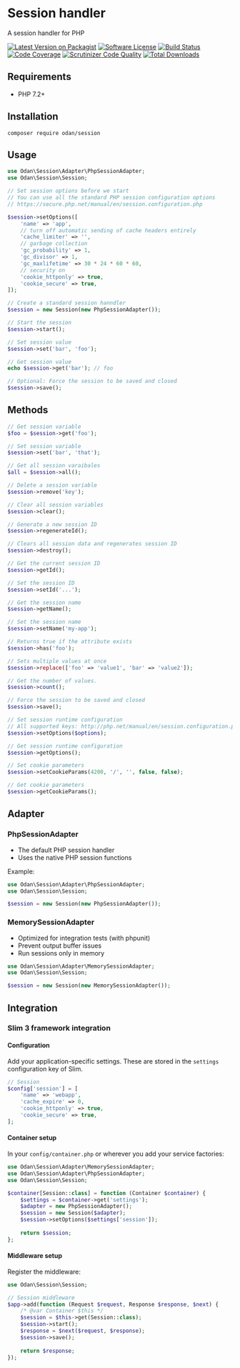 # Session handler

A session handler for PHP

[![Latest Version on Packagist](https://img.shields.io/github/release/odan/session.svg)](https://github.com/odan/session/releases)
[![Software License](https://img.shields.io/badge/license-MIT-brightgreen.svg)](LICENSE)
[![Build Status](https://travis-ci.org/odan/session.svg?branch=master)](https://travis-ci.org/odan/session)
[![Code Coverage](https://scrutinizer-ci.com/g/odan/session/badges/coverage.png?b=master)](https://scrutinizer-ci.com/g/odan/session/?branch=master)
[![Scrutinizer Code Quality](https://scrutinizer-ci.com/g/odan/session/badges/quality-score.png?b=master)](https://scrutinizer-ci.com/g/odan/session/?branch=master)
[![Total Downloads](https://img.shields.io/packagist/dt/odan/session.svg)](https://packagist.org/packages/odan/session)

## Requirements

* PHP 7.2+

## Installation

```
composer require odan/session
```

## Usage

```php
use Odan\Session\Adapter\PhpSessionAdapter;
use Odan\Session\Session;

// Set session options before we start
// You can use all the standard PHP session configuration options
// https://secure.php.net/manual/en/session.configuration.php

$session->setOptions([
    'name' => 'app',
    // turn off automatic sending of cache headers entirely
    'cache_limiter' => '',
    // garbage collection
    'gc_probability' => 1,
    'gc_divisor' => 1,
    'gc_maxlifetime' => 30 * 24 * 60 * 60,
    // security on
    'cookie_httponly' => true,
    'cookie_secure' => true,
]);

// Create a standard session hanndler
$session = new Session(new PhpSessionAdapter());

// Start the session
$session->start();

// Set session value
$session->set('bar', 'foo');

// Get session value
echo $session->get('bar'); // foo

// Optional: Force the session to be saved and closed
$session->save();
```

## Methods

```php
// Get session variable
$foo = $session->get('foo');

// Set session variable
$session->set('bar', 'that');

// Get all session varaibales
$all = $session->all();

// Delete a session variable
$session->remove('key');

// Clear all session variables
$session->clear();

// Generate a new session ID
$session->regenerateId();

// Clears all session data and regenerates session ID
$session->destroy();

// Get the current session ID
$session->getId();

// Set the session ID
$session->setId('...');

// Get the session name
$session->getName();

// Set the session name
$session->setName('my-app');

// Returns true if the attribute exists
$session->has('foo');

// Sets multiple values at once
$session->replace(['foo' => 'value1', 'bar' => 'value2']);

// Get the number of values.
$session->count();

// Force the session to be saved and closed
$session->save();

// Set session runtime configuration
// All supported keys: http://php.net/manual/en/session.configuration.php
$session->setOptions($options);

// Get session runtime configuration
$session->getOptions();

// Set cookie parameters
$session->setCookieParams(4200, '/', '', false, false);

// Get cookie parameters
$session->getCookieParams();
```

## Adapter

### PhpSessionAdapter

* The default PHP session handler
* Uses the native PHP session functions

Example:

```php
use Odan\Session\Adapter\PhpSessionAdapter;
use Odan\Session\Session;

$session = new Session(new PhpSessionAdapter());
```

### MemorySessionAdapter

* Optimized for integration tests (with phpunit)
* Prevent output buffer issues
* Run sessions only in memory

```php
use Odan\Session\Adapter\MemorySessionAdapter;
use Odan\Session\Session;

$session = new Session(new MemorySessionAdapter());
```

## Integration

### Slim 3 framework integration

#### Configuration

Add your application-specific settings. These are stored in the `settings` configuration key of Slim.

```php
// Session
$config['session'] = [
    'name' => 'webapp',
    'cache_expire' => 0,
    'cookie_httponly' => true,
    'cookie_secure' => true,
];
```

#### Container setup

In your `config/container.php` or wherever you add your service factories:

```php
use Odan\Session\Adapter\MemorySessionAdapter;
use Odan\Session\Adapter\PhpSessionAdapter;
use Odan\Session\Session;

$container[Session::class] = function (Container $container) {
    $settings = $container->get('settings');
    $adapter = new PhpSessionAdapter();
    $session = new Session($adapter);
    $session->setOptions($settings['session']);
    
    return $session;
};
```

#### Middleware setup

Register the middleware:

```php
use Odan\Session\Session;

// Session middleware
$app->add(function (Request $request, Response $response, $next) {
    /* @var Container $this */
    $session = $this->get(Session::class);
    $session->start();
    $response = $next($request, $response);
    $session->save();
    
    return $response;
});
```
